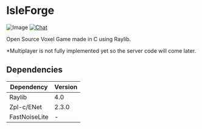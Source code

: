 # IsleForge
![Image](https://i.imgur.com/0kFPamn.png)
[![Chat](https://img.shields.io/badge/chat-on%20discord-7289da.svg)](https://discord.gg/tZthSbpUcV)

Open Source Voxel Game made in C using Raylib.

*Multiplayer is not fully implemented yet so the server code will come later.

## Dependencies

| Dependency    | Version |
|---------------|---------|
| Raylib        | 4.0     |
| Zpl-c/ENet    | 2.3.0   |
| FastNoiseLite | -       |
